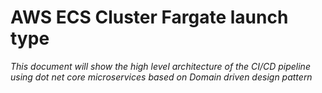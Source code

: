 # AWS ECS Cluster Fargate launch type
*This document will show the high level architecture of the CI/CD pipeline using dot net core microservices based on Domain driven design pattern*
